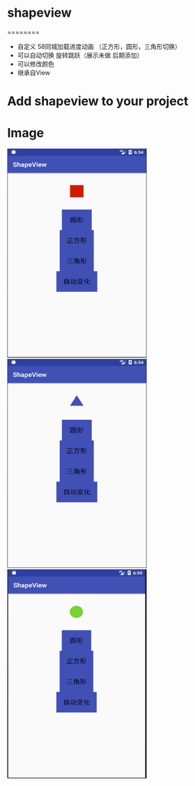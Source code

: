 # shapeview
========
- 自定义 58同城加载进度动画 （正方形，圆形，三角形切换）
- 可以自动切换 旋转跳跃（展示未做 后期添加）
- 可以修改颜色
- 继承自View

Add shapeview to your project
========

Image
========
<img src="https://github.com/xiansenxuan/shapeview/blob/master/images/2018-05-24_145415.png" width = "320" height = "480" alt="sample"/>
<img src="https://github.com/xiansenxuan/shapeview/blob/master/images/2018-05-24_145441.png" width = "320" height = "480" alt="sample"/>
<img src="https://github.com/xiansenxuan/shapeview/blob/master/images/2018-05-24_145951.png" width = "320" height = "480" alt="sample"/>
